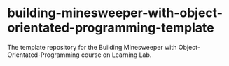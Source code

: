 # building-minesweeper-with-object-orientated-programming-template
The template repository for the Building Minesweeper with Object-Orientated-Programming course on Learning Lab.
